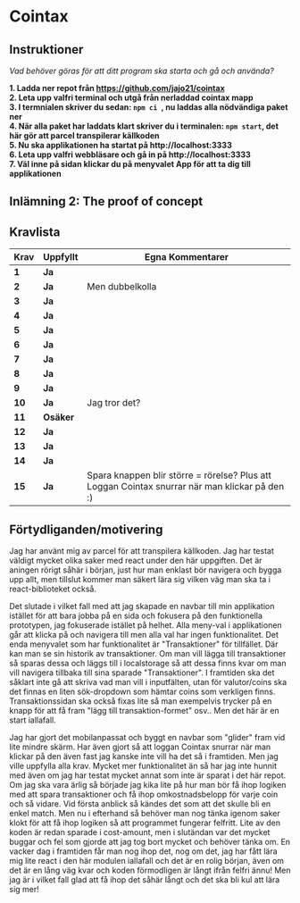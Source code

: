 # Cointax

## Instruktioner

*Vad behöver göras för att ditt program ska starta och gå och använda?*

**1. Ladda ner repot från https://github.com/jajo21/cointax**  
**2. Leta upp valfri terminal och utgå från nerladdad cointax mapp**  
**3. I termnialen skriver du sedan: ```npm ci ```, nu laddas alla nödvändiga paket ner**  
**4. När alla paket har laddats klart skriver du i terminalen: ```npm start```, det här gör att parcel transpilerar källkoden**  
**5. Nu ska applikationen ha startat på http://localhost:3333**  
**6. Leta upp valfri webbläsare och gå in på http://localhost:3333**  
**7. Väl inne på sidan klickar du på menyvalet App för att ta dig till applikationen**  


## Inlämning 2: The proof of concept
## Kravlista

 |Krav|Uppfyllt|Egna Kommentarer|
 |---|---|---|
|**1**  |**Ja**| |
|**2**  |**Ja**| Men dubbelkolla|
|**3**  |**Ja**| |
|**4**  |**Ja**| |
|**5**  |**Ja**| |
|**6**  |**Ja**| |
|**7**  |**Ja**| |
|**8**  |**Ja**| |
|**9**  |**Ja**| |
|**10**  |**Ja**| Jag tror det?|
|**11**  |**Osäker**| |
|**12**  |**Ja**| |
|**13**  |**Ja**| |
|**14**  |**Ja**| |
|**15**  |**Ja**| Spara knappen blir större = rörelse? Plus att Loggan Cointax snurrar när man klickar på den :)|

## Förtydliganden/motivering
Jag har använt mig av parcel för att transpilera källkoden. Jag har testat väldigt mycket olika saker med react under den här uppgiften. Det är aningen rörigt såhär i början, just hur man enklast bör navigera och bygga upp allt, men tillslut kommer man säkert lära sig vilken väg man ska ta i react-biblioteket också.  

Det slutade i vilket fall med att jag skapade en navbar till min applikation istället för att bara jobba på en sida och fokusera på den funktionella prototypen, jag fokuserade istället på helhet. Alla meny-val i applikationen går att klicka på och navigera till men alla val har ingen funktionalitet. Det enda menyvalet som har funktionalitet är "Transaktioner" för tillfället. Där kan man se sin historik av transaktioner. Om man vill lägga till transaktioner så sparas dessa och läggs till i localstorage så att dessa finns kvar om man vill navigera tillbaka till sina sparade "Transaktioner". I framtiden ska det såklart inte gå att skriva vad man vill i inputfälten, utan för valutor/coins ska det finnas en liten sök-dropdown som hämtar coins som verkligen finns. Transaktionssidan ska också fixas lite så man exempelvis trycker på en knapp för att få fram "lägg till transaktion-formet" osv.. Men det här är en start iallafall.  

Jag har gjort det mobilanpassat och byggt en navbar som "glider" fram vid lite mindre skärm. Har även gjort så att loggan Cointax snurrar när man klickar på den även fast jag kanske inte vill ha det så i framtiden. Men jag ville uppfylla alla krav. Mycket mer funktionalitet än så har jag inte hunnit med även om jag har testat mycket annat som inte är sparat i det här repot. Om jag ska vara ärlig så började jag kika lite på hur man bör få ihop logiken med att spara transaktioner och få ihop omkostnadsbelopp för varje coin och så vidare. Vid första anblick så kändes det som att det skulle bli en enkel match. Men nu i efterhand så behöver man nog tänka igenom saker klokt för att få ihop logiken så att programmet fungerar felfritt. Lite av den koden är redan sparade i cost-amount, men i slutändan var det mycket buggar och fel som gjorde att jag tog bort mycket och behöver tänka om. En vacker dag i framtiden får man nog ihop det, nog om det, jag har fått lära mig lite react i den här modulen iallafall och det är en rolig början, även om det är en lång väg kvar och koden förmodligen är långt ifrån felfri ännu! Men jag är i vilket fall glad att få ihop det såhär långt och det ska bli kul att lära sig mer!